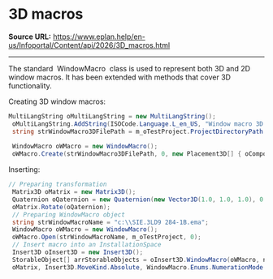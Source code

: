 # 3D macros

**Source URL:** https://www.eplan.help/en-us/Infoportal/Content/api/2026/3D_macros.html

---

The standard  WindowMacro  class is used to represent both 3D and 2D window macros. It has been extended with methods that cover 3D functionality.

Creating 3D window macros:

```csharp
MultiLangString oMultiLangString = new MultiLangString();
 oMultiLangString.AddString(ISOCode.Language.L_en_US, "Window macro 3D description");
 string strWindowMacro3DFilePath = m_oTestProject.ProjectDirectoryPath + "\\test_window_macro3D.ema";
 
 WindowMacro oWMacro = new WindowMacro();
 oWMacro.Create(strWindowMacro3DFilePath, 0, new Placement3D[] { oComponent1, oComponent2, oComponent3 }, true, oMultiLangString);

```

Inserting:

```csharp
// Preparing transformation 
 Matrix3D oMatrix = new Matrix3D(); 
 Quaternion oQaternion = new Quaternion(new Vector3D(1.0, 1.0, 1.0), 0.2); 
 oMatrix.Rotate(oQaternion); 
 // Preparing WindowMacro object 
 string strWindowMacroName = "c:\\SIE.3LD9 284-1B.ema"; 
 WindowMacro oWMacro = new WindowMacro(); 
 oWMacro.Open(strWindowMacroName, m_oTestProject, 0); 
 // Insert macro into an InstallationSpace 
 Insert3D oInsert3D = new Insert3D(); 
 StorableObject[] arrStorableObjects = oInsert3D.WindowMacro(oWMacro, nVariant, oInstallationSpace, 
 oMatrix, Insert3D.MoveKind.Absolute, WindowMacro.Enums.NumerationMode.None);

```